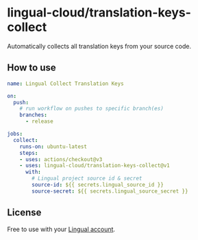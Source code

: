 # lingual-cloud/translation-keys-collect

Automatically collects all translation keys from your source code.

## How to use
```yaml
name: Lingual Collect Translation Keys

on:
  push:
    # run workflow on pushes to specific branch(es)
    branches:
      - release

jobs:
  collect:
    runs-on: ubuntu-latest
    steps:
    - uses: actions/checkout@v3
    - uses: lingual-cloud/translation-keys-collect@v1
      with:
        # Lingual project source id & secret
        source-id: ${{ secrets.lingual_source_id }}
        source-secret: ${{ secrets.lingual_source_secret }}
```

## License

Free to use with your <a href="https://lingual.cloud" target="_blank">Lingual account</a>.
